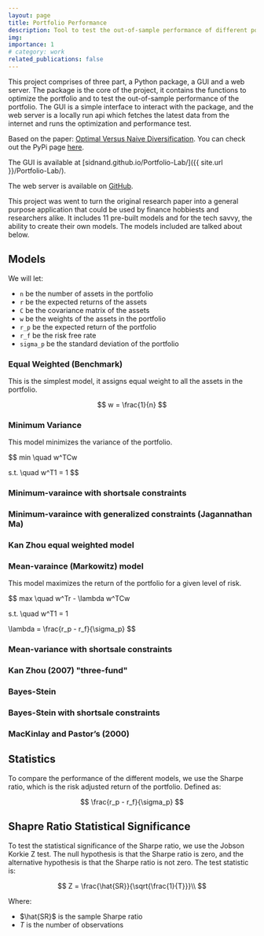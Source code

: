 ```yaml
---
layout: page
title: Portfolio Performance
description: Tool to test the out-of-sample performance of different portfolio optimization strategy
img: 
importance: 1
# category: work
related_publications: false
---
```


This project comprises of three part, a Python package, a GUI and a web server. The package is the core of the project, it contains the functions to optimize the portfolio and to test the out-of-sample performance of the portfolio. The GUI is a simple interface to interact with the package, and the web server is a locally run api which fetches the latest data from the internet and runs the optimization and performance test.

Based on the paper: [Optimal Versus Naive Diversification](https://www.dropbox.com/s/ty11g7fi3cqbtfq/DGU-RFS-Final.pdf?dl=0). You can check out the PyPi page [here](https://pypi.org/project/portfolioperformance/).

The GUI is available at [sidnand.github.io/Portfolio-Lab/]({{ site.url }}/Portfolio-Lab/).

The web server is available on [GitHub](https://github.com/sidnand/Portfolio-Performance-Server).

This project was went to turn the original research paper into a general purpose application that could be used by finance hobbiests and researchers alike. It includes 11 pre-built models and for the tech savvy, the ability to create their own models. The models included are talked about below.

## Models

We will let:

- `n` be the number of assets in the portfolio
- `r` be the expected returns of the assets
- `C` be the covariance matrix of the assets
- `w` be the weights of the assets in the portfolio
- `r_p` be the expected return of the portfolio
- `r_f` be the risk free rate
- `sigma_p` be the standard deviation of the portfolio

### Equal Weighted (Benchmark)

This is the simplest model, it assigns equal weight to all the assets in the portfolio.

$$
w = \frac{1}{n}
$$

### Minimum Variance

This model minimizes the variance of the portfolio.

$$
min \quad w^TCw

s.t. \quad w^T1 = 1
$$

### Minimum-varaince with shortsale constraints

### Minimum-varaince with generalized constraints (Jagannathan Ma)

### Kan Zhou equal weighted model

### Mean-varaince (Markowitz) model

This model maximizes the return of the portfolio for a given level of risk.

$$
max \quad w^Tr - \lambda w^TCw

s.t. \quad w^T1 = 1

\lambda = \frac{r_p - r_f}{\sigma_p}
$$

### Mean-variance with shortsale constraints

### Kan Zhou (2007) "three-fund"

### Bayes-Stein

### Bayes-Stein with shortsale constraints

### MacKinlay and Pastor’s (2000)

## Statistics

To compare the performance of the different models, we use the Sharpe ratio, which is the risk adjusted return of the portfolio. Defined as:

$$
\frac{r_p - r_f}{\sigma_p}
$$

## Shapre Ratio Statistical Significance

To test the statistical significance of the Sharpe ratio, we use the Jobson Korkie Z test. The null hypothesis is that the Sharpe ratio is zero, and the alternative hypothesis is that the Sharpe ratio is not zero. The test statistic is:

$$
Z = \frac{\hat{SR}}{\sqrt{\frac{1}{T}}}\\
$$

Where:

- $\hat{SR}$ is the sample Sharpe ratio
- $T$ is the number of observations
